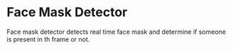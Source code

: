 # Face Mask Detector
 Face mask detector detects real time face mask and determine if someone is present in th frame or not.
